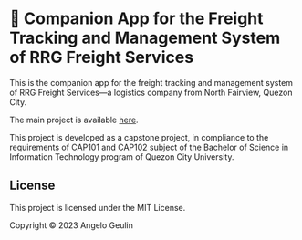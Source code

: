 # 📱 Companion App for the Freight Tracking and Management System of RRG Freight Services

This is the companion app for the freight tracking and management system of
RRG Freight Services—a logistics company from North Fairview, Quezon City.

The main project is available [here](https://github.com/arvl130/rrg-freight-services-web).

This project is developed as a capstone project, in compliance to the requirements
of CAP101 and CAP102 subject of the Bachelor of Science in Information Technology
program of Quezon City University.

## License

This project is licensed under the MIT License.

Copyright © 2023 Angelo Geulin
